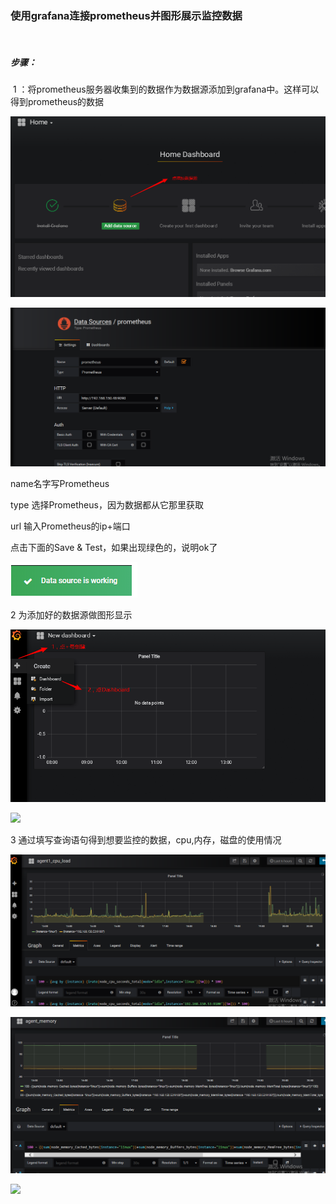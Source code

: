 ###             使用grafana连接prometheus并图形展示监控数据

​                               

##### 步骤：

​           1 ：将prometheus服务器收集到的数据作为数据源添加到grafana中。这样可以得到prometheus的数据







![](images/增加数据源.png)









![](images\c.png)





name名字写Prometheus

type 选择Prometheus，因为数据都从它那里获取

url 输入Prometheus的ip+端口

 

点击下面的Save & Test，如果出现绿色的，说明ok了



![](images\d.png)





2    为添加好的数据源做图形显示





![](images\创建图形1.png)





![](C:\Users\Administrator\Desktop\images\创建图形1-2.png)





3          通过填写查询语句得到想要监控的数据，cpu,内存，磁盘的使用情况









![](images\cpu.png)





![](images\内存.png)





![](C:\Users\Administrator\Desktop\images\磁盘.png)





